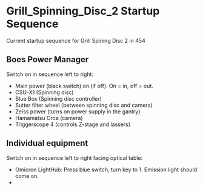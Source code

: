 # Grill_Spinning_Disc_2 Startup Sequence
 
 Current startup sequence for Grill Spining Disc 2 in 454

## Boes Power Manager ##

Switch on in sequence left to right:

- Main power (black switch) on (if off).  On = in, off = out.
- CSU-X1 (Spinning disc)
- Blue Box (Spinning disc controller)
- Sutter filter wheel (between spinning disc and camera)
- Zeiss power (turns on power supply in the gantry)
- Hamamatsu Orca (camera)
- Triggerscope 4 (controls Z-stage and lassers)

## Individual equipment ##

Switch on in sequence left to right facing optical table:

- Omicron LightHub: Press blue switch, turn key to 1.  Emission light should come on.
- 

